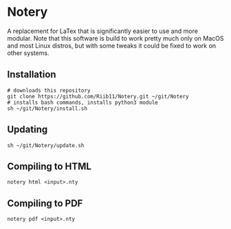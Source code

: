 # Notery

A replacement for LaTex that is significantly easier to use and more modular. Note that this software is build to work pretty much only on MacOS and most Linux distros, but with some tweaks it could be fixed to work on other systems.

## Installation
    
    # downloads this repository
    git clone https://github.com/Riib11/Notery.git ~/git/Notery 
    # installs bash commands, installs python3 module
    sh ~/git/Notery/install.sh

## Updating

    sh ~/git/Notery/update.sh

## Compiling to HTML

    notery html <input>.nty

## Compiling to PDF

    notery pdf <input>.nty